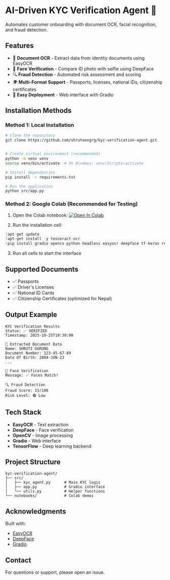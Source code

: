 # AI-Driven KYC Verification Agent 🔐

Automates customer onboarding with document OCR, facial recognition, and fraud detection.

## Features

- 📄 **Document OCR** - Extract data from identity documents using EasyOCR
- 👤 **Face Verification** - Compare ID photo with selfie using DeepFace
- 🔍 **Fraud Detection** - Automated risk assessment and scoring
- 🌍 **Multi-Format Support** - Passports, licenses, national IDs, citizenship certificates
- 🚀 **Easy Deployment** - Web interface with Gradio

## Installation Methods

### Method 1: Local Installation

```bash
# Clone the repository
git clone https://github.com/shruteeegrg/kyc-verification-agent.git


# Create virtual environment (recommended)
python -m venv venv
source venv/bin/activate  # On Windows: venv\Scripts\activate

# Install dependencies
pip install -r requirements.txt

# Run the application
python src/app.py
```

### Method 2: Google Colab (Recommended for Testing)

1. Open the Colab notebook: [![Open In Colab](https://colab.research.google.com/assets/colab-badge.svg)](https://colab.research.google.com/github/shruteeegrg/kyc-verification-agent/blob/main/notebooks/KYC_Agent.ipynb)

2. Run the installation cell:
```python
!apt-get update
!apt-get install -y tesseract-ocr
!pip install gradio opencv-python-headless easyocr deepface tf-keras regex
```

3. Run all cells to start the interface

## Supported Documents

- ✅ Passports
- ✅ Driver's Licenses
- ✅ National ID Cards
- ✅ Citizenship Certificates (optimized for Nepal)

## Output Example

```
KYC Verification Results
Status: ✅ VERIFIED
Timestamp: 2025-10-25T10:30:00

📄 Extracted Document Data
Name: SHRUTI GURUNG
Document Number: 123-45-67-89
Date Of Birth: 2004-JUN-23
...

👤 Face Verification
Message: ✅ Faces Match!

🔍 Fraud Detection
Fraud Score: 15/100
Risk Level: 🟢 Low
```

## Tech Stack

- **EasyOCR** - Text extraction
- **DeepFace** - Face verification  
- **OpenCV** - Image processing
- **Gradio** - Web interface
- **TensorFlow** - Deep learning backend


## Project Structure

```
kyc-verification-agent/
├── src/
│   ├── kyc_agent.py      # Main KYC logic
│   ├── app.py            # Gradio interface
│   └── utils.py          # Helper functions          
└── notebooks/            # Colab demos
```

## Acknowledgments

Built with:
- [EasyOCR](https://github.com/JaidedAI/EasyOCR)
- [DeepFace](https://github.com/serengil/deepface)
- [Gradio](https://gradio.app/)

## Contact

For questions or support, please open an issue.